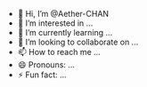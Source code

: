 - 👋 Hi, I’m @Aether-CHAN
- 👀 I’m interested in ...
- 🌱 I’m currently learning ...
- 💞️ I’m looking to collaborate on ...
- 📫 How to reach me ...
- 😄 Pronouns: ...
- ⚡ Fun fact: ...

<!---
Aether-CHAN/Aether-CHAN is a ✨ special ✨ repository because its `README.md` (this file) appears on your GitHub profile.
You can click the Preview link to take a look at your changes.
--->
